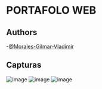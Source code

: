# PORTAFOLO WEB 

## Authors

-[@Morales-Gilmar-Vladimir](https://github.com/Morales-Gilmar-Vladimir)


## Capturas
![image](https://github.com/Morales-Gilmar-Vladimir/Project1/assets/117743690/a735df0e-e4d2-4d93-934a-1f6152ea5bec)
![image](https://github.com/Morales-Gilmar-Vladimir/Project1/assets/117743690/84a8bb8e-38fc-48eb-b832-22ec2ec55dfe)
![image](https://github.com/Morales-Gilmar-Vladimir/Project1/assets/117743690/a3313807-3ce2-4a46-92f1-eaf018c17136)

